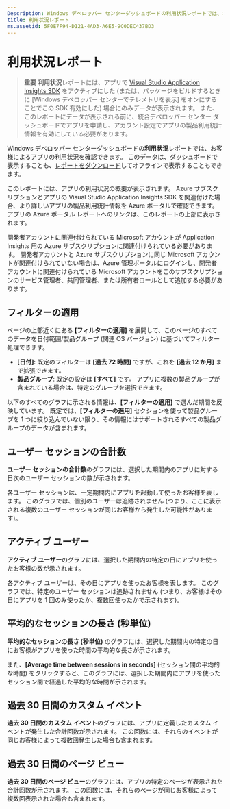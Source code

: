 ```yaml
---
Description: Windows デベロッパー センターダッシュボードの利用状況レポートでは、お客様によるアプリの利用状況を確認できます。
title: 利用状況レポート
ms.assetid: 5F0E7F94-D121-4AD3-A6E5-9C0DEC437BD3
---
```


# 利用状況レポート


> **重要**  **利用状況**レポートには、アプリで [Visual Studio Application Insights SDK](http://go.microsoft.com/fwlink/?LinkId=615086) をアクティブにした (または、パッケージをビルドするときに [Windows デベロッパー センターでテレメトリを表示] をオンにすることでこの SDK 有効にした) 場合にのみデータが表示されます。 また、このレポートにデータが表示される前に、統合デベロッパー センター ダッシュボードでアプリを申請し、アカウント設定でアプリの製品利用統計情報を有効にしている必要があります。

Windows デベロッパー センターダッシュボードの**利用状況**レポートでは、お客様によるアプリの利用状況を確認できます。 このデータは、ダッシュボードで表示することも、[レポートをダウンロード](download-analytic-reports.md)してオフラインで表示することもできます。

このレポートには、アプリの利用状況の概要が表示されます。 Azure サブスクリプションとアプリの Visual Studio Application Insights SDK を関連付けた場合、より詳しいアプリの製品利用統計情報を Azure ポータルで確認できます。 アプリの Azure ポータル レポートへのリンクは、このレポートの上部に表示されます。

開発者アカウントに関連付けられている Microsoft アカウントが Application Insights 用の Azure サブスクリプションに関連付けられている必要があります。 開発者アカウントと Azure サブスクリプションに同じ Microsoft アカウントが関連付けられていない場合は、Azure 管理ポータルにログインし、開発者アカウントに関連付けられている Microsoft アカウントをこのサブスクリプションのサービス管理者、共同管理者、または所有者ロールとして追加する必要があります。

## フィルターの適用


ページの上部近くにある **[フィルターの適用]** を展開して、このページのすべてのデータを日付範囲/製品グループ (関連 OS バージョン) に基づいてフィルター処理できます。

-   **[日付]**: 既定のフィルターは **[過去 72 時間]** ですが、これを **[過去 12 か月]** まで拡張できます。
-   **製品グループ**: 既定の設定は **[すべて]** です。 アプリに複数の製品グループが含まれている場合は、特定のグループを選択できます。

以下のすべてのグラフに示される情報は、**[フィルターの適用]** で選んだ期間を反映しています。 既定では、**[フィルターの適用]** セクションを使って製品グループを 1 つに絞り込んでいない限り、その情報にはサポートされるすべての製品グループのデータが含まれます。

## ユーザー セッションの合計数


**ユーザー セッションの合計数**のグラフには、選択した期間内のアプリに対する日次のユーザー セッションの数が示されます。

各ユーザー セッションは、一定期間内にアプリを起動して使ったお客様を表します。 このグラフでは、個別のユーザーは追跡されません (つまり、ここに表示される複数のユーザー セッションが同じお客様から発生した可能性があります)。

## アクティブ ユーザー


**アクティブ ユーザー**のグラフには、選択した期間内の特定の日にアプリを使ったお客様の数が示されます。

各アクティブ ユーザーは、その日にアプリを使ったお客様を表します。 このグラフでは、特定のユーザー セッションは追跡されません (つまり、お客様はその日にアプリを 1 回のみ使ったか、複数回使ったかで示されます)。

## 平均的なセッションの長さ (秒単位)


**平均的なセッションの長さ (秒単位)** のグラフには、選択した期間内の特定の日にお客様がアプリを使った時間の平均的な長さが示されます。

また、**[Average time between sessions in seconds]** (セッション間の平均的な時間) をクリックすると、このグラフには、選択した期間内にアプリを使ったセッション間で経過した平均的な時間が示されます。

## 過去 30 日間のカスタム イベント


**過去 30 日間のカスタム イベント**のグラフには、アプリに定義したカスタム イベントが発生した合計回数が示されます。 この回数には、それらのイベントが同じお客様によって複数回発生した場合も含まれます。

## 過去 30 日間のページ ビュー


**過去 30 日間のページ ビュー**のグラフには、アプリの特定のページが表示された合計回数が示されます。 この回数には、それらのページが同じお客様によって複数回表示された場合も含まれます。

 

 






<!--HONumber=Mar16_HO1-->


